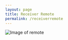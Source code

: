 ```yaml
---
layout: page
title: Receiver Remote
permalink: /receiverremote
---
```


<img src="{{ site.baseurl }}/images/417189D6-5662-47AF-A562-5FEC8F308E44.png" alt="Image of remote" class="inline"/>

